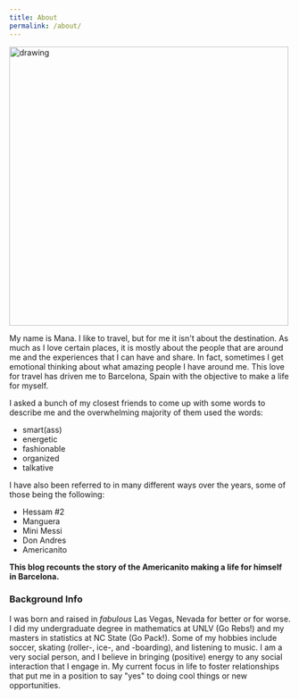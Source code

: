 ```yaml
---
title: About
permalink: /about/
---
```


<img src="https://raw.githubusercontent.com/manaaziz/manaaziz.com/master/assets/images/aboutpic.png" alt="drawing" width="500"/> 

My name is Mana. I like to travel, but for me it isn't about the destination. As much as I love certain places, it is mostly about the people that are around me and the experiences that I can have and share. In fact, sometimes I get emotional thinking about what amazing people I have around me. This love for travel has driven me to Barcelona, Spain with the objective to make a life for myself. 

I asked a bunch of my closest friends to come up with some words to describe me and the overwhelming majority of them used the words: 
* smart(ass)  
* energetic  
* fashionable  
* organized  
* talkative  

I have also been referred to in many different ways over the years, some of those being the following:
* Hessam #2
* Manguera
* Mini Messi
* Don Andres
* Americanito

**This blog recounts the story of the Americanito making a life for himself in Barcelona.**

### Background Info

I was born and raised in *fabulous* Las Vegas, Nevada for better or for worse. I did my undergraduate degree in mathematics at UNLV (Go Rebs!) and my masters in statistics at NC State (Go Pack!). Some of my hobbies include soccer, skating (roller-, ice-, and -boarding), and listening to music. I am a very social person, and I believe in bringing (positive) energy to any social interaction that I engage in. My current focus in life to foster relationships that put me in a position to say "yes" to doing cool things or new opportunities.
